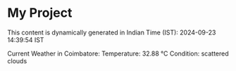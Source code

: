 # My Project

This content is dynamically generated in Indian Time (IST): 2024-09-23 14:39:54 IST


Current Weather in Coimbatore:
Temperature: 32.88 °C
Condition: scattered clouds

